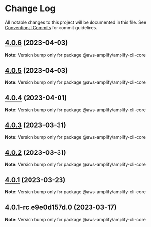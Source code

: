 # Change Log

All notable changes to this project will be documented in this file.
See [Conventional Commits](https://conventionalcommits.org) for commit guidelines.

## [4.0.6](https://github.com/aws-amplify/amplify-cli/compare/@aws-amplify/amplify-cli-core@4.0.1-rc.e9e0d157d.0...@aws-amplify/amplify-cli-core@4.0.6) (2023-04-03)

**Note:** Version bump only for package @aws-amplify/amplify-cli-core





## [4.0.5](https://github.com/aws-amplify/amplify-cli/compare/@aws-amplify/amplify-cli-core@4.0.1-rc.e9e0d157d.0...@aws-amplify/amplify-cli-core@4.0.5) (2023-04-03)

**Note:** Version bump only for package @aws-amplify/amplify-cli-core





## [4.0.4](https://github.com/aws-amplify/amplify-cli/compare/@aws-amplify/amplify-cli-core@4.0.1-rc.e9e0d157d.0...@aws-amplify/amplify-cli-core@4.0.4) (2023-04-01)

**Note:** Version bump only for package @aws-amplify/amplify-cli-core





## [4.0.3](https://github.com/aws-amplify/amplify-cli/compare/@aws-amplify/amplify-cli-core@4.0.1-rc.e9e0d157d.0...@aws-amplify/amplify-cli-core@4.0.3) (2023-03-31)

**Note:** Version bump only for package @aws-amplify/amplify-cli-core





## [4.0.2](https://github.com/aws-amplify/amplify-cli/compare/@aws-amplify/amplify-cli-core@4.0.1-rc.e9e0d157d.0...@aws-amplify/amplify-cli-core@4.0.2) (2023-03-31)

**Note:** Version bump only for package @aws-amplify/amplify-cli-core





## [4.0.1](https://github.com/aws-amplify/amplify-cli/compare/@aws-amplify/amplify-cli-core@4.0.1-rc.e9e0d157d.0...@aws-amplify/amplify-cli-core@4.0.1) (2023-03-23)

**Note:** Version bump only for package @aws-amplify/amplify-cli-core





## 4.0.1-rc.e9e0d157d.0 (2023-03-17)

**Note:** Version bump only for package @aws-amplify/amplify-cli-core
